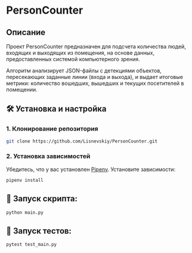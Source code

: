 # PersonCounter

## Описание

Проект PersonCounter предназначен для подсчета количества людей, входящих и выходящих из помещения, на основе данных, предоставленных системой компьютерного зрения.

Алгоритм анализирует JSON-файлы с детекциями объектов, пересекающих заданные линии (входа и выхода), и выдает итоговые метрики: количество вошедших, вышедших и текущих посетителей в помещении.


## 🛠 Установка и настройка

### 1. Клонирование репозитория

```bash
git clone https://github.com/Lisnevskiy/PersonCounter.git
```

### 2. Установка зависимостей

Убедитесь, что у вас установлен [Pipenv](https://pipenv.pypa.io/en/latest/). Установите зависимости:

```bash
pipenv install
```

## 🚀 Запуск скрипта:

```bash
python main.py
```

## 🔄 Запуск тестов:

```bash
pytest test_main.py
```
